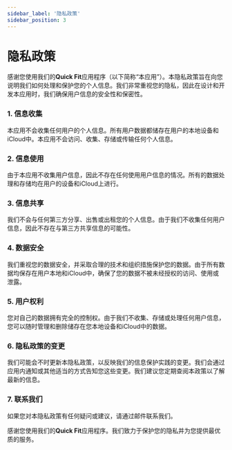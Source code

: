 ```yaml
---
sidebar_label: '隐私政策'
sidebar_position: 3
---
```


# 隐私政策

感谢您使用我们的**Quick Fit**应用程序（以下简称“本应用”）。本隐私政策旨在向您说明我们如何处理和保护您的个人信息。我们非常重视您的隐私，因此在设计和开发本应用时，我们确保用户信息的安全性和保密性。

### 1. 信息收集
本应用不会收集任何用户的个人信息。所有用户数据都储存在用户的本地设备和iCloud中。本应用不会访问、收集、存储或传输任何个人信息。

### 2. 信息使用
由于本应用不收集用户信息，因此不存在任何使用用户信息的情况。所有的数据处理和存储均在用户的设备和iCloud上进行。

### 3. 信息共享
我们不会与任何第三方分享、出售或出租您的个人信息。由于我们不收集任何用户信息，因此不存在与第三方共享信息的可能性。

### 4. 数据安全
我们重视您的数据安全，并采取合理的技术和组织措施保护您的数据。由于所有数据均保存在用户本地和iCloud中，确保了您的数据不被未经授权的访问、使用或泄露。

### 5. 用户权利
您对自己的数据拥有完全的控制权。由于我们不收集、存储或处理任何用户信息，您可以随时管理和删除储存在您本地设备和iCloud中的数据。

### 6. 隐私政策的变更
我们可能会不时更新本隐私政策，以反映我们的信息保护实践的变更。我们会通过应用内通知或其他适当的方式告知您这些变更。我们建议您定期查阅本政策以了解最新的信息。

### 7. 联系我们
如果您对本隐私政策有任何疑问或建议，请通过邮件联系我们。

感谢您使用我们的**Quick Fit**应用程序。我们致力于保护您的隐私并为您提供最优质的服务。
